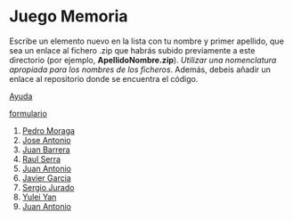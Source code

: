 Juego Memoria
======

Escribe un elemento nuevo en la lista con tu nombre y primer apellido, que sea un enlace al fichero .zip que habrás subido previamente a este directorio (por ejemplo, **ApellidoNombre.zip**). *Utilizar una nomenclatura apropiada para los nombres de los ficheros*.
Además, debeis añadir un enlace al repositorio donde se encuentra el código.

[Ayuda](https://lorca.act.uji.es/curso/mit-app-inventor/memory/)

[formulario](form.png)

1. [Pedro Moraga](https://github.com/Dreufter/MobileApps/tree/main/CardsGame)
2. [Jose Antonio](https://github.com/OteloxESP/JuegoDeCartas)
3. [Juan Barrera](https://github.com/Acaluw/JuegoMemoria)
4. [Raul Serra](https://github.com/XzRaulzX/Juego_Memoria)
5. [Juan Antonio](https://github.com/JuanAntonio21/juegomemoriabn)
6. [Javier Garcia](https://github.com/Glyaxz/MemoryGame)
7. [Sergio Jurado](https://github.com/Sergio-Jurado/Juego_memoria)
8. [Yulei Yan](https://github.com/YuleiYanYY/JuegoMemoria)
9. [Juan Antonio](https://github.com/JuanAntonio21/juegomemoriabn)
